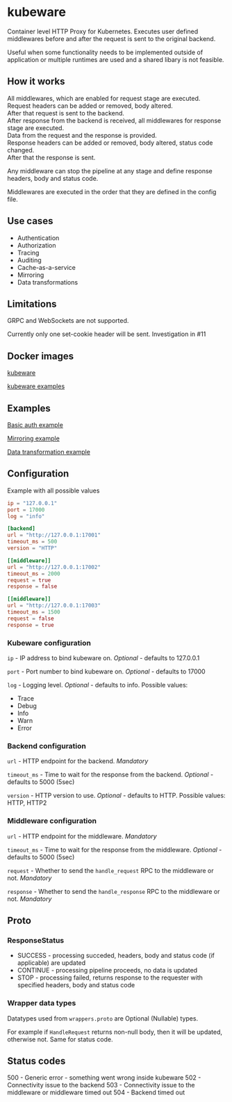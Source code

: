 # kubeware

Container level HTTP Proxy for Kubernetes. Executes user defined middlewares before and after the request is sent to the original backend.

Useful when some functionality needs to be implemented outside of application or multiple runtimes are used and a shared libary is not feasible.

## How it works

All middlewares, which are enabled for request stage are executed.  
Request headers can be added or removed, body altered.  
After that request is sent to the backend.  
After response from the backend is received, all middlewares for response stage are executed.  
Data from the request and the response is provided.  
Response headers can be added or removed, body altered, status code changed.  
After that the response is sent.  

Any middleware can stop the pipeline at any stage and define response headers, body and status code.  

Middlewares are executed in the order that they are defined in the config file.

## Use cases

- Authentication
- Authorization
- Tracing
- Auditing
- Cache-as-a-service
- Mirroring
- Data transformations

## Limitations

GRPC and WebSockets are not supported.

Currently only one set-cookie header will be sent. Investigation in #11

## Docker images

[kubeware](https://hub.docker.com/repository/docker/gedu17/kubeware)

[kubeware examples](https://hub.docker.com/repository/docker/gedu17/kubeware-examples)

## Examples

[Basic auth example](examples/authn/README.md)

[Mirroring example](examples/mirror/README.md)

[Data transformation example](examples/transform/README.md)


## Configuration

Example with all possible values

```toml
ip = "127.0.0.1"
port = 17000
log = "info"

[backend]
url = "http://127.0.0.1:17001"
timeout_ms = 500
version = "HTTP"

[[middleware]]
url = "http://127.0.0.1:17002"
timeout_ms = 2000
request = true
response = false

[[middleware]]
url = "http://127.0.0.1:17003"
timeout_ms = 1500
request = false
response = true
```

### Kubeware configuration

`ip` - IP address to bind kubeware on. *Optional* - defaults to 127.0.0.1

`port` - Port number to bind kubeware on. *Optional* - defaults to 17000

`log` - Logging level. *Optional* - defaults to info. Possible values:

- Trace
- Debug
- Info
- Warn
- Error

### Backend configuration

`url` - HTTP endpoint for the backend. *Mandatory*

`timeout_ms` - Time to wait for the response from the backend. *Optional* - defaults to 5000 (5sec)

`version` - HTTP version to use. *Optional* - defaults to HTTP. Possible values: HTTP, HTTP2

### Middleware configuration

`url` - HTTP endpoint for the middleware. *Mandatory*

`timeout_ms` - Time to wait for the response from the middleware. *Optional* - defaults to 5000 (5sec)

`request` - Whether to send the `handle_request` RPC to the middleware or not. *Mandatory*

`response` - Whether to send the `handle_response` RPC to the middleware or not. *Mandatory*


## Proto

### ResponseStatus

- SUCCESS - processing succeded, headers, body and status code (if applicable) are updated
- CONTINUE - processing pipeline proceeds, no data is updated
- STOP - processing failed, returns response to the requester with specified headers, body and status code

### Wrapper data types

Datatypes used from `wrappers.proto` are Optional (Nullable) types. 

For example if `HandleRequest` returns non-null body, then it will be updated, otherwise not. Same for status code.

## Status codes

500 - Generic error - something went wrong inside kubeware
502 - Connectivity issue to the backend
503 - Connectivity issue to the middleware or middleware timed out
504 - Backend timed out